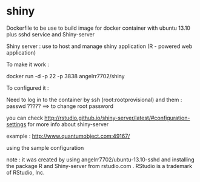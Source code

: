shiny
=====

Dockerfile to be use to build image for docker container with ubuntu 13.10 plus sshd service and Shiny-server


Shiny server : use to host and manage shiny application (R - powered web application)

To make it work :

docker run -d -p 22 -p 3838 angelrr7702/shiny

To configured it :

Need to log in to the container by ssh (root:rootprovisional) and them : passwd ????? ==> to change root password

you can check http://rstudio.github.io/shiny-server/latest/#configuration-settings for more info about shiny-server

example : http://www.quantumobject.com:49167/

using the sample configuration

note : it was created by using angelrr7702/ubuntu-13.10-sshd and installing the package R and Shiny-server from rstudio.com . RStudio is a trademark of RStudio, Inc.

